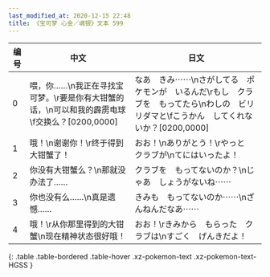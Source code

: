 ```yaml
---
last_modified_at: 2020-12-15 22:48
title: 《宝可梦 心金／魂银》文本 599
---
```

| 编号 | 中文 | 日文 |
| ---- | ---- | ---- |
| 0 | 喂，你……\n我正在寻找宝可梦。\r要是你有大钳蟹的话，\n可以和我的霹雳电球\f交换么？[0200,0000] | なあ　きみ⋯⋯\nさがしてる　ポケモンが　いるんだ\rもし　クラブを　もってたら\nわしの　ビリリダマと\fこうかん　してくれないか？[0200,0000] |
| 1 | 哦！\n谢谢你！\r终于得到大钳蟹了！ | おお！\nありがとう！\rやっと　クラブが\nてにはいったよ！ |
| 2 | 你没有大钳蟹么？\n那就没办法了…… | クラブを　もってないのか？\nじゃあ　しょうがないね⋯⋯ |
| 3 | 你也没有么……\n真是遗憾…… | きみも　もってないのか⋯⋯\nざんねんだなあ⋯⋯ |
| 4 | 哦！\r从你那里得到的大钳蟹\n现在精神状态很好哦！ | おお！\rきみから　もらった　クラブは\nすごく　げんきだよ！ |
{: .table .table-bordered .table-hover .xz-pokemon-text .xz-pokemon-text-HGSS }